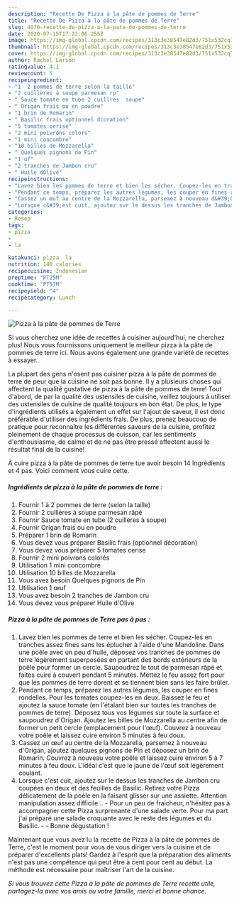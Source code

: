 ```yaml
---
description: "Recette De Pizza à la pâte de pommes de Terre"
title: "Recette De Pizza à la pâte de pommes de Terre"
slug: 4070-recette-de-pizza-a-la-pate-de-pommes-de-terre
date: 2020-07-15T17:22:06.255Z
image: https://img-global.cpcdn.com/recipes/313c3e38547e82d3/751x532cq70/pizza-a-la-pate-de-pommes-de-terre-photo-principale-de-la-recette.jpg
thumbnail: https://img-global.cpcdn.com/recipes/313c3e38547e82d3/751x532cq70/pizza-a-la-pate-de-pommes-de-terre-photo-principale-de-la-recette.jpg
cover: https://img-global.cpcdn.com/recipes/313c3e38547e82d3/751x532cq70/pizza-a-la-pate-de-pommes-de-terre-photo-principale-de-la-recette.jpg
author: Rachel Larson
ratingvalue: 4.1
reviewcount: 5
recipeingredient:
- "1  2 pommes de terre selon la taille"
- "2 cuillères à soupe parmesan rp"
- " Sauce tomate en tube 2 cuillres  soupe"
- " Origan frais ou en poudre"
- "1 brin de Romarin"
- " Basilic frais optionnel dcoration"
- "5 tomates cerise"
- "2 mini poivrons colors"
- "1 mini concombre"
- "10 billes de Mozzarella"
- " Quelques pignons de Pin"
- "1 uf"
- "2 tranches de Jambon cru"
- " Huile dOlive"
recipeinstructions:
- "Lavez bien les pommes de terre et bien les sécher. Coupez-les en tranches assez fines sans les éplucher à l&#39;aide d&#39;une Mandoline. Dans une poêle avec un peu d&#39;huile, déposez vos tranches de pommes de terre légèrement superposées en partant des bords extérieurs de la poêle pour former un cercle. Saupoudrez le tout de parmesan râpé et faites cuire à couvert pendant 5 minutes. Mettez le feu assez fort pour que les pommes de terre dorent et se tiennent bien sans les faire brûler."
- "Pendant ce temps, préparez les autres légumes, les couper en fines rondelles. Pour les tomates coupez-les en deux. Baissez le feu et ajoutez la sauce tomate (en l&#39;étalant bien sur toutes les tranches de pommes de terre). Déposez tous vos légumes sur toute la surface et saupoudrez d&#39;Origan. Ajoutez les billes de Mozzarella au centre afin de former un petit cercle (emplacement pour l&#39;œuf). Couvrez à nouveau votre poêle et laissez cuire environ 5 minutes à feu doux."
- "Cassez un œuf au centre de la Mozzarella, parsemez à nouveau d&#39;Origan, ajoutez quelques pignons de Pin et déposez un brin de Romarin. Couvrez à nouveau votre poêle et laissez cuire environ 5 à 7 minutes à feu doux. L&#39;idéal c&#39;est que le jaune de l&#39;œuf soit légèrement coulant."
- "Lorsque c&#39;est cuit, ajoutez sur le dessus les tranches de Jambon cru coupées en deux et des feuilles de Basilic. Retirez votre Pizza délicatement de la poêle en la faisant glisser sur une assiette. Attention manipulation assez difficile... Pour un peu de fraicheur, n&#39;hésitez pas à accompagner cette Pizza surprenante d&#39;une salade verte. Pour ma part j&#39;ai préparé une salade croquante avec le reste des légumes et du Basilic.  Bonne dégustation !"
categories:
- Resep
tags:
- pizza
- 
- la

katakunci: pizza  la 
nutrition: 140 calories
recipecuisine: Indonesian
preptime: "PT25M"
cooktime: "PT57M"
recipeyield: "4"
recipecategory: Lunch

---
```



![Pizza à la pâte de pommes de Terre](https://img-global.cpcdn.com/recipes/313c3e38547e82d3/751x532cq70/pizza-a-la-pate-de-pommes-de-terre-photo-principale-de-la-recette.jpg)

Si vous cherchez une idée de recettes à cuisiner aujourd'hui, ne cherchez plus! Nous vous fournissons uniquement le meilleur pizza à la pâte de pommes de terre ici. Nous avons également une grande variété de recettes à essayer.

La plupart des gens n'osent pas cuisiner pizza à la pâte de pommes de terre de peur que la cuisine ne soit pas bonne. Il y a plusieurs choses qui affectent la qualité gustative de pizza à la pâte de pommes de terre! Tout d'abord, de par la qualité des ustensiles de cuisine, veillez toujours à utiliser des ustensiles de cuisine de qualité toujours en bon état. De plus, le type d'ingrédients utilisés a également un effet sur l'ajout de saveur, il est donc préférable d'utiliser des ingrédients frais. De plus, prenez beaucoup de pratique pour reconnaître les différentes saveurs de la cuisine, profitez pleinement de chaque processus de cuisson, car les sentiments d'enthousiasme, de calme et de ne pas être pressé affectent aussi le résultat final de la cuisine!

<!--inarticleads1-->

À cuire pizza à la pâte de pommes de terre tue avoir besoin 14 Ingrédients et 4 pas. Voici comment vous cuire cette.

##### Ingrédients de pizza à la pâte de pommes de terre :

1. Fournir 1 à 2 pommes de terre (selon la taille)
1. Fournir 2 cuillères à soupe parmesan râpé
1. Fournir  Sauce tomate en tube (2 cuillères à soupe)
1. Fournir  Origan frais ou en poudre
1. Préparer 1 brin de Romarin
1. Vous devez vous préparer  Basilic frais (optionnel décoration)
1. Vous devez vous préparer 5 tomates cerise
1. Fournir 2 mini poivrons colorés
1. Utilisation 1 mini concombre
1. Utilisation 10 billes de Mozzarella
1. Vous avez besoin  Quelques pignons de Pin
1. Utilisation 1 œuf
1. Vous avez besoin 2 tranches de Jambon cru
1. Vous devez vous préparer  Huile d&#39;Olive




<!--inarticleads2-->

##### Pizza à la pâte de pommes de Terre pas à pas :

1. Lavez bien les pommes de terre et bien les sécher. Coupez-les en tranches assez fines sans les éplucher à l&#39;aide d&#39;une Mandoline. Dans une poêle avec un peu d&#39;huile, déposez vos tranches de pommes de terre légèrement superposées en partant des bords extérieurs de la poêle pour former un cercle. Saupoudrez le tout de parmesan râpé et faites cuire à couvert pendant 5 minutes. Mettez le feu assez fort pour que les pommes de terre dorent et se tiennent bien sans les faire brûler.
1. Pendant ce temps, préparez les autres légumes, les couper en fines rondelles. Pour les tomates coupez-les en deux. Baissez le feu et ajoutez la sauce tomate (en l&#39;étalant bien sur toutes les tranches de pommes de terre). Déposez tous vos légumes sur toute la surface et saupoudrez d&#39;Origan. Ajoutez les billes de Mozzarella au centre afin de former un petit cercle (emplacement pour l&#39;œuf). Couvrez à nouveau votre poêle et laissez cuire environ 5 minutes à feu doux.
1. Cassez un œuf au centre de la Mozzarella, parsemez à nouveau d&#39;Origan, ajoutez quelques pignons de Pin et déposez un brin de Romarin. Couvrez à nouveau votre poêle et laissez cuire environ 5 à 7 minutes à feu doux. L&#39;idéal c&#39;est que le jaune de l&#39;œuf soit légèrement coulant.
1. Lorsque c&#39;est cuit, ajoutez sur le dessus les tranches de Jambon cru coupées en deux et des feuilles de Basilic. Retirez votre Pizza délicatement de la poêle en la faisant glisser sur une assiette. Attention manipulation assez difficile... - Pour un peu de fraicheur, n&#39;hésitez pas à accompagner cette Pizza surprenante d&#39;une salade verte. Pour ma part j&#39;ai préparé une salade croquante avec le reste des légumes et du Basilic. -  - Bonne dégustation !




<!--inarticleads1-->

<p>
Maintenant que vous avez lu la recette de Pizza à la pâte de pommes de Terre, c'est le moment pour vous de vous diriger vers la cuisine et de préparer d'excellents plats! Gardez à l'esprit que la préparation des aliments n'est pas une compétence qui peut être à cent pour cent au début. La méthode est nécessaire pour maîtriser l'art de la cuisine.
</p>

<p>
<i>Si vous trouvez cette Pizza à la pâte de pommes de Terre recette utile, partagez-la avec vos amis ou votre famille, merci et bonne chance.</i>
</p>
